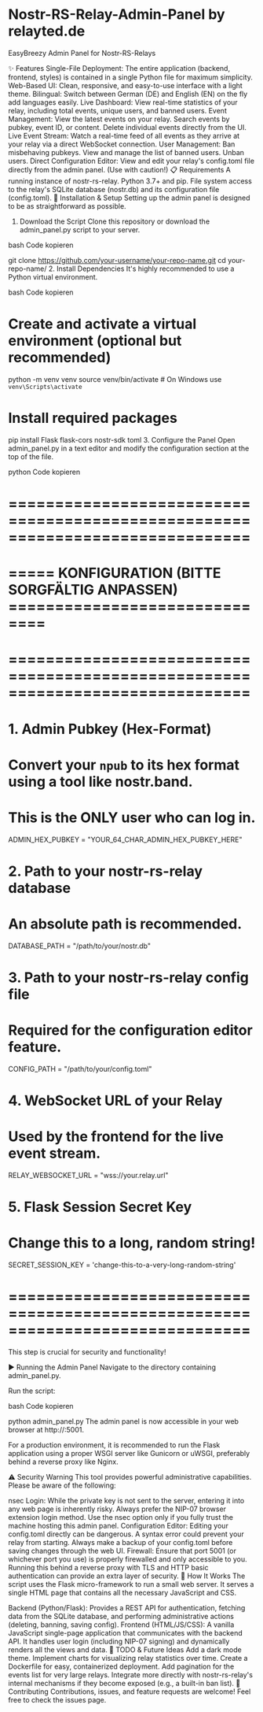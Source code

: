 # Nostr-RS-Relay-Admin-Panel by relayted.de
EasyBreezy Admin Panel for Nostr-RS-Relays

✨ Features
Single-File Deployment: The entire application (backend, frontend, styles) is contained in a single Python file for maximum simplicity.
Web-Based UI: Clean, responsive, and easy-to-use interface with a light theme.
Bilingual: Switch between German (DE) and English (EN) on the fly add languages easily.
Live Dashboard: View real-time statistics of your relay, including total events, unique users, and banned users.
Event Management:
View the latest events on your relay.
Search events by pubkey, event ID, or content.
Delete individual events directly from the UI.
Live Event Stream: Watch a real-time feed of all events as they arrive at your relay via a direct WebSocket connection.
User Management:
Ban misbehaving pubkeys.
View and manage the list of banned users.
Unban users.
Direct Configuration Editor: View and edit your relay's config.toml file directly from the admin panel. (Use with caution!)
📋 Requirements
A running instance of nostr-rs-relay.
Python 3.7+ and pip.
File system access to the relay's SQLite database (nostr.db) and its configuration file (config.toml).
🚀 Installation & Setup
Setting up the admin panel is designed to be as straightforward as possible.

1. Download the Script
Clone this repository or download the admin_panel.py script to your server.

bash
Code kopieren

git clone https://github.com/your-username/your-repo-name.git
cd your-repo-name/
2. Install Dependencies
It's highly recommended to use a Python virtual environment.

bash
Code kopieren

# Create and activate a virtual environment (optional but recommended)
python -m venv venv
source venv/bin/activate  # On Windows use `venv\Scripts\activate`

# Install required packages
pip install Flask flask-cors nostr-sdk toml
3. Configure the Panel
Open admin_panel.py in a text editor and modify the configuration section at the top of the file.

python
Code kopieren

# ==============================================================================
# ===== KONFIGURATION (BITTE SORGFÄLTIG ANPASSEN) ==============================
# ==============================================================================

# 1. Admin Pubkey (Hex-Format)
# Convert your `npub` to its hex format using a tool like nostr.band.
# This is the ONLY user who can log in.
ADMIN_HEX_PUBKEY = "YOUR_64_CHAR_ADMIN_HEX_PUBKEY_HERE" 

# 2. Path to your nostr-rs-relay database
# An absolute path is recommended.
DATABASE_PATH = "/path/to/your/nostr.db"

# 3. Path to your nostr-rs-relay config file
# Required for the configuration editor feature.
CONFIG_PATH = "/path/to/your/config.toml"

# 4. WebSocket URL of your Relay
# Used by the frontend for the live event stream.
RELAY_WEBSOCKET_URL = "wss://your.relay.url"

# 5. Flask Session Secret Key
# Change this to a long, random string!
SECRET_SESSION_KEY = 'change-this-to-a-very-long-random-string'

# ==============================================================================
This step is crucial for security and functionality!

▶️ Running the Admin Panel
Navigate to the directory containing admin_panel.py.

Run the script:

bash
Code kopieren

python admin_panel.py
The admin panel is now accessible in your web browser at http://<your-server-ip>:5001.

For a production environment, it is recommended to run the Flask application using a proper WSGI server like Gunicorn or uWSGI, preferably behind a reverse proxy like Nginx.

⚠️ Security Warning
This tool provides powerful administrative capabilities. Please be aware of the following:

nsec Login: While the private key is not sent to the server, entering it into any web page is inherently risky. Always prefer the NIP-07 browser extension login method. Use the nsec option only if you fully trust the machine hosting this admin panel.
Configuration Editor: Editing your config.toml directly can be dangerous. A syntax error could prevent your relay from starting. Always make a backup of your config.toml before saving changes through the web UI.
Firewall: Ensure that port 5001 (or whichever port you use) is properly firewalled and only accessible to you. Running this behind a reverse proxy with TLS and HTTP basic authentication can provide an extra layer of security.
🔧 How It Works
The script uses the Flask micro-framework to run a small web server. It serves a single HTML page that contains all the necessary JavaScript and CSS.

Backend (Python/Flask): Provides a REST API for authentication, fetching data from the SQLite database, and performing administrative actions (deleting, banning, saving config).
Frontend (HTML/JS/CSS): A vanilla JavaScript single-page application that communicates with the backend API. It handles user login (including NIP-07 signing) and dynamically renders all the views and data.
📝 TODO & Future Ideas
 Add a dark mode theme.
 Implement charts for visualizing relay statistics over time.
 Create a Dockerfile for easy, containerized deployment.
 Add pagination for the events list for very large relays.
 Integrate more directly with nostr-rs-relay's internal mechanisms if they become exposed (e.g., a built-in ban list).
🤝 Contributing
Contributions, issues, and feature requests are welcome! Feel free to check the issues page.
